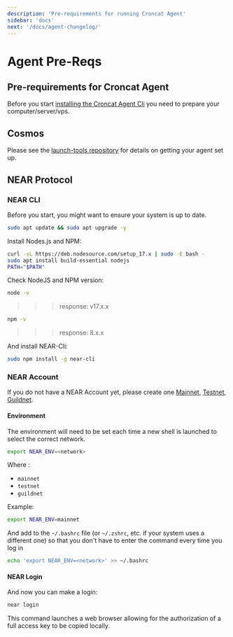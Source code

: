 ```yaml
---
description: 'Pre-requirements for running Croncat Agent'
sidebar: 'docs'
next: '/docs/agent-changelog/'
---
```


# Agent Pre-Reqs

## Pre-requirements for Croncat Agent 

Before you start [installing the Croncat Agent Cli](/docs/agent-cli) you need to prepare your computer/server/vps.

## Cosmos

Please see the [launch-tools repository](https://github.com/CronCats/launch-tools) for details on getting your agent set up. 

## NEAR Protocol

### NEAR CLI

Before you start, you might want to ensure your system is up to date.

```bash
sudo apt update && sudo apt upgrade -y
```

Install Nodes.js and NPM:

```bash
curl -sL https://deb.nodesource.com/setup_17.x | sudo -E bash -
sudo apt install build-essential nodejs
PATH="$PATH"
```

Check NodeJS and NPM version:

```bash
node -v
```
 >>> response: v17.x.x

```bash
npm -v
```
 >>> response: 8.x.x

And install NEAR-Cli:

```bash
sudo npm install -g near-cli
```

### NEAR Account

If you do not have a NEAR Account yet, please create one [Mainnet](https://wallet.near.org/), [Testnet](https://wallet.testnet.near.org/), [Guildnet](https://wallet.openshards.io/). 

#### Environment

The environment will need to be set each time a new shell is launched to select the correct network.

```bash
export NEAR_ENV=<network>
```

Where <networks>:
- `mainnet`
- `testnet`
- `guildnet`
 
 Example:

```bash
export NEAR_ENV=mainnet
```

And add to the `~/.bashrc` file (or `~/.zshrc`, etc. if your system uses a different one) so that you don't have to enter the command every time you log in

```bash
echo 'export NEAR_ENV=<network>' >> ~/.bashrc
```

#### NEAR Login

And now you can make a login:

```bash
near login
```

This command launches a web browser allowing for the authorization of a full access key to be copied locally.
